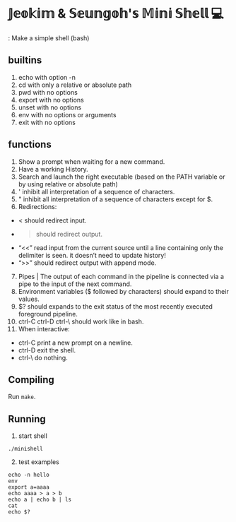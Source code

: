 # 𝕁𝕖𝕠𝕜𝕚𝕞 &amp; 𝕊𝕖𝕦𝕟𝕘𝕠𝕙'𝕤 𝕄𝕚𝕟𝕚 𝕊𝕙𝕖𝕝𝕝 💻
: Make a simple shell (bash)

## builtins
1. echo with option -n
2. cd with only a relative or absolute path
3. pwd with no options
4. export with no options
5. unset with no options
6. env with no options or arguments
7. exit with no options

## functions
1. Show a prompt when waiting for a new command.
2. Have a working History.
3. Search and launch the right executable (based on the PATH variable or by using relative or absolute path)
4. ' inhibit all interpretation of a sequence of characters.
5. " inhibit all interpretation of a sequence of characters except for $.
6. Redirections:
- < should redirect input.
- > should redirect output.
- “<<” read input from the current source until a line containing only the delimiter is seen. it doesn’t need to update history!
- “>>” should redirect output with append mode.
7. Pipes | The output of each command in the pipeline is connected via a pipe to the
input of the next command.
8. Environment variables ($ followed by characters) should expand to their values.
9. $? should expands to the exit status of the most recently executed foreground
pipeline.
10. ctrl-C ctrl-D ctrl-\ should work like in bash.
11. When interactive:
- ctrl-C print a new prompt on a newline.
- ctrl-D exit the shell.
- ctrl-\ do nothing.

## Compiling
Run `make`.

## Running
1. start shell
```
./minishell
```
2. test examples
```
echo -n hello
env
export a=aaaa
echo aaaa > a > b
echo a | echo b | ls
cat
echo $?
```
